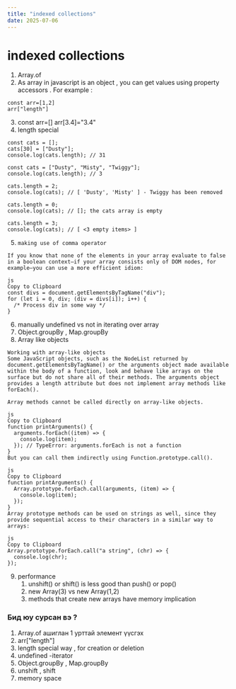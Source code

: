 ```yaml
---
title: "indexed collections"
date: 2025-07-06
---
```


# indexed collections

1. Array.of
2. As array in javascript is an object , you can get values using property accessors . For example :

```
const arr=[1,2]
arr["length"]
```

3. const arr=[]
   arr[3.4]="3.4"
4. length special

```
const cats = [];
cats[30] = ["Dusty"];
console.log(cats.length); // 31
```

```
const cats = ["Dusty", "Misty", "Twiggy"];
console.log(cats.length); // 3

cats.length = 2;
console.log(cats); // [ 'Dusty', 'Misty' ] - Twiggy has been removed

cats.length = 0;
console.log(cats); // []; the cats array is empty

cats.length = 3;
console.log(cats); // [ <3 empty items> ]

```

5. `making use of comma operator`

```
If you know that none of the elements in your array evaluate to false in a boolean context—if your array consists only of DOM nodes, for example—you can use a more efficient idiom:

js
Copy to Clipboard
const divs = document.getElementsByTagName("div");
for (let i = 0, div; (div = divs[i]); i++) {
  /* Process div in some way */
}
```

6. manually undefined vs not in iterating over array
7. Object.groupBy , Map.groupBy
8. Array like objects

```
Working with array-like objects
Some JavaScript objects, such as the NodeList returned by document.getElementsByTagName() or the arguments object made available within the body of a function, look and behave like arrays on the surface but do not share all of their methods. The arguments object provides a length attribute but does not implement array methods like forEach().

Array methods cannot be called directly on array-like objects.

js
Copy to Clipboard
function printArguments() {
  arguments.forEach((item) => {
    console.log(item);
  }); // TypeError: arguments.forEach is not a function
}
But you can call them indirectly using Function.prototype.call().

js
Copy to Clipboard
function printArguments() {
  Array.prototype.forEach.call(arguments, (item) => {
    console.log(item);
  });
}
Array prototype methods can be used on strings as well, since they provide sequential access to their characters in a similar way to arrays:

js
Copy to Clipboard
Array.prototype.forEach.call("a string", (chr) => {
  console.log(chr);
});
```

9. performance
   1. unshift() or shift() is less good than push() or pop()
   2. new Array(3) vs new Array(1,2)
   3. methods that create new arrays have memory implication

### Бид юу сурсан вэ ?

1.  Array.of ашиглан 1 урттай элемент үүсгэх
2.  arr["length"]
3.  length special way , for creation or deletion
4.  undefined -iterator
5.  Object.groupBy , Map.groupBy
6.  unshift , shift
7.  memory space
